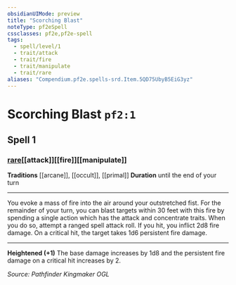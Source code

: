 ```yaml
---
obsidianUIMode: preview
title: "Scorching Blast"
noteType: pf2eSpell
cssclasses: pf2e,pf2e-spell
tags:
  - spell/level/1
  - trait/attack
  - trait/fire
  - trait/manipulate
  - trait/rare
aliases: "Compendium.pf2e.spells-srd.Item.5QD75UbyB5EiG3yz" 
---
```

# Scorching Blast  `pf2:1`  
## Spell 1
### [rare](rare "Rare Rarity Trait")[[attack]][[fire]][[manipulate]]
**Traditions** [[arcane]], [[occult]], [[primal]]
**Duration** until the end of your turn
* * * 
You evoke a mass of fire into the air around your outstretched fist. For the remainder of your turn, you can blast targets within 30 feet with this fire by spending a single action which has the attack and concentrate traits. When you do so, attempt a ranged spell attack roll. If you hit, you inflict 2d8 fire damage. On a critical hit, the target takes 1d6 persistent fire damage.

* * *

**Heightened (+1)** The base damage increases by 1d8 and the persistent fire damage on a critical hit increases by 2.

*Source: Pathfinder Kingmaker*
*OGL*